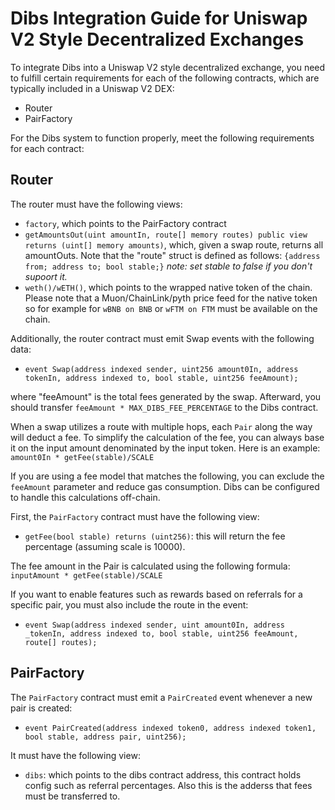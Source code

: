 # Dibs Integration Guide for Uniswap V2 Style Decentralized Exchanges

To integrate Dibs into a Uniswap V2 style decentralized exchange, you need to fulfill certain requirements for each of the following contracts, which are typically included in a Uniswap V2 DEX:

- Router
- PairFactory

For the Dibs system to function properly, meet the following requirements for each contract:

## Router

The router must have the following views:

- `factory`, which points to the PairFactory contract
- `getAmountsOut(uint amountIn, route[] memory routes) public view returns (uint[] memory amounts)`, which, given a swap route, returns all amountOuts. Note that the "route" struct is defined as follows: `{address from; address to; bool stable;}`
*note: set stable to false if you don't supoort it.*
- `weth()/wETH()`, which points to the wrapped native token of the chain. Please note that a Muon/ChainLink/pyth price feed for the native token
so for example for `wBNB on BNB` or `wFTM on FTM` must be available on the chain.

Additionally, the router contract must emit Swap events with the following data:

- `event Swap(address indexed sender, uint256 amount0In, address tokenIn, address indexed to, bool stable, uint256 feeAmount);`

where "feeAmount" is the total fees generated by the swap. Afterward, you should transfer `feeAmount * MAX_DIBS_FEE_PERCENTAGE` to the Dibs contract.

When a swap utilizes a route with multiple hops, each `Pair` along the way will deduct a fee. To simplify the calculation of the fee, you can always base it on the input amount denominated by the input token. Here is an example: ```amount0In * getFee(stable)/SCALE```

If you are using a fee model that matches the following, you can exclude the `feeAmount` parameter and reduce gas consumption. Dibs can be configured to handle this calculations off-chain.

First, the `PairFactory` contract must have the following view:

- `getFee(bool stable) returns (uint256)`: this will return the fee percentage (assuming scale is 10000).

The fee amount in the Pair is calculated using the following formula:
```inputAmount * getFee(stable)/SCALE```

If you want to enable features such as rewards based on referrals for a specific pair, you must also include the route in the event:

- `event Swap(address indexed sender, uint amount0In, address _tokenIn, address indexed to, bool stable, uint256 feeAmount, route[] routes);`

## PairFactory

The `PairFactory` contract must emit a `PairCreated` event whenever a new pair is created:

- `event PairCreated(address indexed token0, address indexed token1, bool stable, address pair, uint256);`

It must have the following view:
- `dibs`: which points to the dibs contract address, this contract holds config such as referral percentages. Also this is the adderss that fees must be transferred to.
